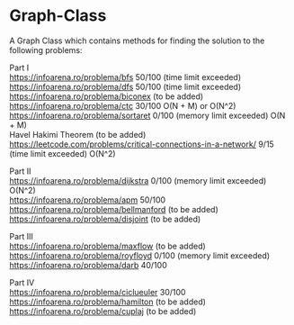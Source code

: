 # Graph-Class
A Graph Class which contains methods for finding the solution to the following problems:

Part I \
https://infoarena.ro/problema/bfs 50/100 (time limit exceeded) \
https://infoarena.ro/problema/dfs 50/100 (time limit exceeded) \
https://infoarena.ro/problema/biconex (to be added) \
https://infoarena.ro/problema/ctc 30/100 O(N + M) or O(N^2) \
https://infoarena.ro/problema/sortaret 0/100 (memory limit exceeded) O(N + M) <br />
Havel Hakimi Theorem (to be added) \
https://leetcode.com/problems/critical-connections-in-a-network/ 9/15 (time limit exceeded) O(N^2)

Part II \
https://infoarena.ro/problema/dijkstra 0/100 (memory limit exceeded) O(N^2) \
https://infoarena.ro/problema/apm 50/100 \
https://infoarena.ro/problema/bellmanford (to be added) <br />
https://infoarena.ro/problema/disjoint (to be added) <br />

Part III \
https://infoarena.ro/problema/maxflow (to be added) \
https://infoarena.ro/problema/royfloyd 0/100 (memory limit exceeded) \
https://infoarena.ro/problema/darb 40/100

Part IV \
https://infoarena.ro/problema/ciclueuler 30/100 \
https://infoarena.ro/problema/hamilton (to be added) \
https://infoarena.ro/problema/cuplaj (to be added)
